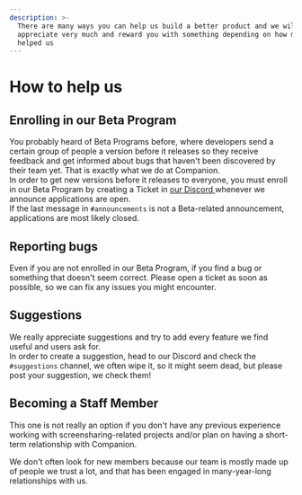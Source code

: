```yaml
---
description: >-
  There are many ways you can help us build a better product and we will
  appreciate very much and reward you with something depending on how much it
  helped us
---
```


# How to help us

## Enrolling in our Beta Program

You probably heard of Beta Programs before, where developers send a certain group of people a version before it releases so they receive feedback and get informed about bugs that haven't been discovered by their team yet. That is exactly what we do at Companion.\
In order to get new versions before it releases to everyone, you must enroll in our Beta Program by creating a Ticket in [our Discord ](https://discord.cpn.ac)whenever we announce applications are open.\
If the last message in `#announcements` is not a Beta-related announcement, applications are most likely closed.

## Reporting bugs

Even if you are not enrolled in our Beta Program, if you find a bug or something that doesn't seem correct. Please open a ticket as soon as possible, so we can fix any issues you might encounter.

## Suggestions

We really appreciate suggestions and try to add every feature we find useful and users ask for.\
In order to create a suggestion, head to our Discord and check the `#suggestions` channel, we often wipe it, so it might seem dead, but please post your suggestion, we check them!

## Becoming a Staff Member

This one is not really an option if you don't have any previous experience working with screensharing-related projects and/or plan on having a short-term relationship with Companion.

We don't often look for new members because our team is mostly made up of people we trust a lot, and that has been engaged in many-year-long relationships with us.

